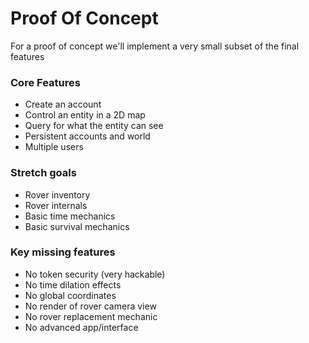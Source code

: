 Proof Of Concept
================

For a proof of concept we'll implement a very small subset of the final features

### Core Features

* Create an account
* Control an entity in a 2D map
* Query for what the entity can see
* Persistent accounts and world
* Multiple users

### Stretch goals

* Rover inventory
* Rover internals
* Basic time mechanics
* Basic survival mechanics

### Key missing features

* No token security (very hackable)
* No time dilation effects
* No global coordinates
* No render of rover camera view
* No rover replacement mechanic
* No advanced app/interface
